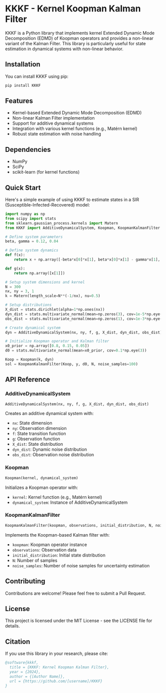 # KKKF - Kernel Koopman Kalman Filter

KKKF is a Python library that implements kernel Extended Dynamic Mode Decomposition (EDMD) of Koopman operators and provides a non-linear variant of the Kalman Filter. This library is particularly useful for state estimation in dynamical systems with non-linear behavior.

## Installation

You can install KKKF using pip:

```bash
pip install KKKF
```

## Features

- Kernel-based Extended Dynamic Mode Decomposition (EDMD)
- Non-linear Kalman Filter implementation
- Support for additive dynamical systems
- Integration with various kernel functions (e.g., Matérn kernel)
- Robust state estimation with noise handling

## Dependencies

- NumPy
- SciPy
- scikit-learn (for kernel functions)

## Quick Start

Here's a simple example of using KKKF to estimate states in a SIR (Susceptible-Infected-Recovered) model:

```python
import numpy as np
from scipy import stats
from sklearn.gaussian_process.kernels import Matern
from KKKF import AdditiveDynamicalSystem, Koopman, KoopmanKalmanFilter

# Define system parameters
beta, gamma = 0.12, 0.04

# Define system dynamics
def f(x):
    return x + np.array([-beta*x[0]*x[1], beta*x[0]*x[1] - gamma*x[1], gamma*x[1]])

def g(x):
    return np.array([x[1]])

# Setup system dimensions and kernel
N = 300
nx, ny = 3, 1
k = Matern(length_scale=N**(-1/nx), nu=0.5)

# Setup distributions
X_dist = stats.dirichlet(alpha=1*np.ones(nx))
dyn_dist = stats.multivariate_normal(mean=np.zeros(3), cov=1e-5*np.eye(3))
obs_dist = stats.multivariate_normal(mean=np.zeros(1), cov=1e-3*np.eye(1))

# Create dynamical system
dyn = AdditiveDynamicalSystem(nx, ny, f, g, X_dist, dyn_dist, obs_dist)

# Initialize Koopman operator and Kalman filter
x0_prior = np.array([0.8, 0.15, 0.05])
d0 = stats.multivariate_normal(mean=x0_prior, cov=0.1*np.eye(3))

Koop = Koopman(k, dyn)
sol = KoopmanKalmanFilter(Koop, y, d0, N, noise_samples=100)
```

## API Reference

### AdditiveDynamicalSystem

```python
AdditiveDynamicalSystem(nx, ny, f, g, X_dist, dyn_dist, obs_dist)
```
Creates an additive dynamical system with:
- `nx`: State dimension
- `ny`: Observation dimension
- `f`: State transition function
- `g`: Observation function
- `X_dist`: State distribution
- `dyn_dist`: Dynamic noise distribution
- `obs_dist`: Observation noise distribution

### Koopman

```python
Koopman(kernel, dynamical_system)
```
Initializes a Koopman operator with:
- `kernel`: Kernel function (e.g., Matérn kernel)
- `dynamical_system`: Instance of AdditiveDynamicalSystem

### KoopmanKalmanFilter

```python
KoopmanKalmanFilter(koopman, observations, initial_distribution, N, noise_samples=100)
```
Implements the Koopman-based Kalman filter with:
- `koopman`: Koopman operator instance
- `observations`: Observation data
- `initial_distribution`: Initial state distribution
- `N`: Number of samples
- `noise_samples`: Number of noise samples for uncertainty estimation

## Contributing

Contributions are welcome! Please feel free to submit a Pull Request.

## License

This project is licensed under the MIT License - see the LICENSE file for details.

## Citation

If you use this library in your research, please cite:

```bibtex
@software{kkkf,
  title = {KKKF: Kernel Koopman Kalman Filter},
  year = {2024},
  author = {[Author Name]},
  url = {https://github.com/[username]/KKKF}
}
```
